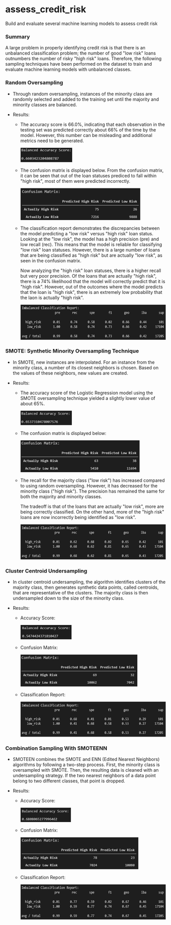 # assess_credit_risk
Build and evaluate several machine learning models to assess credit risk

### Summary
A large problem in properly identifying credit risk is that there is an unbalanced classification problem; the number of good "low risk" loans outnumbers the number of risky "high risk" loans. Therefore, the following sampling techniques have been performed on the dataset to train and evaluate machine learning models with unbalanced classes. 

### Random Oversampling
- Through random oversampling, instances of the minority class are randomly selected and added to the training set until the majority and minority classes are balanced.

- Results: 

  - The accuracy score is 66.0%, indicating that each observation in the testing set was predicted correctly about 66% of the time by the model. However, this number can be misleading and additional metrics need to be generated. 
    
    <img src="images/random_oversampling_score.PNG" height="45">

  - The confusion matrix is displayed below. From the confusion matrix, it can be seen that out of the loan statuses prediced to fall within "high risk", most of them were predicted incorrectly.  
    
    <img src="images/random_oversampling_cm.PNG" height="100">

  - The classification report demonstrates the discrepancies between the model predicting a "low risk" versus "high risk" loan status. Looking at the "low risk", the model has a high precision (pre) and low recall (rec). This means that the model is reliable for classifying "low risk" loan statuses. However, there is a large number of loans that are being classified as "high risk" but are actually "low risk", as seen in the confusion matrix. 
  
    Now analyzing the "high risk" loan statuses, there is a higher recall but very poor precision. Of the loans that are actually "high risk", there is a 74% likelihood that the model will correctly predict that it is "high risk". However, out of the outcomes where the model predicts that the loan is "high risk", there is an extremely low probability that the laon is actually "high risk". 
    
    <img src="images/random_oversampling_report.PNG" height="110">

### SMOTE: Synthetic Minority Oversampling Technique
- In SMOTE, new instances are interpolated. For an instance from the minority class, a number of its closest neighbors is chosen. Based on the values of these neighbors, new values are created. 

- Results: 

  - The accuracy score of the Logistic Regression model using the SMOTE oversampling technique yielded a slightly lower value of about 65%.
  
    <img src="images/SMOTE_oversampling_score.PNG" height="45">
  
  - The confusion matrix is displayed below:
  
    <img src="images/SMOTE_oversampling_cm.PNG" height="100">
  
  - The recall for the majority class ("low risk") has increased compared to using random oversampling. However, it has decreased for the minority class ("high risk"). The precision has remained the same for both the majority and minority classes. 
  
    The tradeoff is that of the loans that are actually "low risk", more are being correctly classified. On the other hand, more of the "high risk" loans are now incorrectly being identified as "low risk". 
  
    <img src="images/SMOTE_oversampling_report.PNG" height="110">
  
### Cluster Centroid Undersampling
- In cluster centroid undersampling, the algorithm identifies clusters of the majority class, then generates synthetic data points, called centroids, that are representative of the clusters. The majority class is then undersampled down to the size of the minority class. 

- Results: 

  - Accuracy Score:
  
    <img src="images/cc_undersampling_score.PNG" height="45">
  
  - Confusion Matrix:
  
    <img src="images/cc_undersampling_cm.PNG" height="100">
    
  - Classification Report:
  
    <img src="images/cc_undersampling_report.PNG" height="110">

### Combination Sampling With SMOTEENN
- SMOTEEN combines the SMOTE and ENN (Edited Nearest Neighbors) algorithms by following a two-step process. First, the minority class is oversampled with SMOTE. Then, the resulting data is cleaned with an undersampling strategy. If the two nearest neighbors of a data point belong to two different classes, that point is dropped. 

- Results: 

  - Accuracy Score:
  
    <img src="images/SMOTEEN_combosampling_score.PNG" height="45">
  
  - Confusion Matrix:
  
    <img src="images/SMOTEEN_combosampling_cm.PNG" height="100">
    
  - Classification Report:
  
    <img src="images/SMOTEEN_combosampling_report.PNG" height="110">

